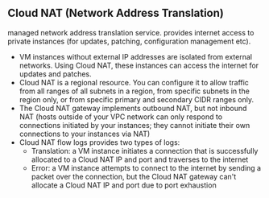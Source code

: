 ## Cloud NAT (Network Address Translation)
managed network address translation service. provides internet access to private instances (for updates, patching, configuration management etc).

- VM instances without external IP addresses are isolated from external networks. Using Cloud NAT, these instances can access the internet for updates and patches.
- Cloud NAT is a regional resource. You can configure it to allow traffic from all ranges of all subnets in a region, from specific subnets in the region only, or from specific primary and secondary CIDR ranges only.
- The Cloud NAT gateway implements outbound NAT, but not inbound NAT (hosts outside of your VPC network can only respond to connections initiated by your instances; they cannot initiate their own connections to your instances via NAT)
- Cloud NAT flow logs provides two types of logs:
  - Translation: a VM instance initiates a connection that is successfully allocated to a Cloud NAT IP and port and traverses to the internet
  - Error: a VM instance attempts to connect to the internet by sending a packet over the connection, but the Cloud NAT gateway can't allocate a Cloud NAT IP and port due to port exhaustion
